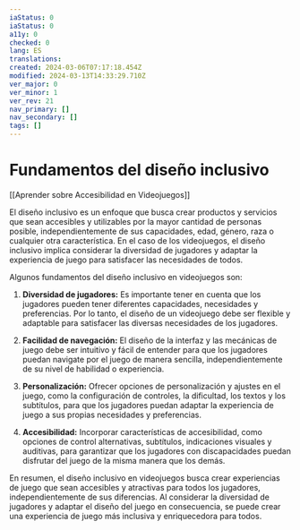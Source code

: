 ```yaml
---
iaStatus: 0
iaStatus: 0
a11y: 0
checked: 0
lang: ES
translations: 
created: 2024-03-06T07:17:18.454Z
modified: 2024-03-13T14:33:29.710Z
ver_major: 0
ver_minor: 1
ver_rev: 21
nav_primary: []
nav_secondary: []
tags: []
---
```

# Fundamentos del diseño inclusivo

[[Aprender sobre Accesibilidad en Videojuegos]]

El diseño inclusivo es un enfoque que busca crear productos y servicios que sean accesibles y utilizables por la mayor cantidad de personas posible, independientemente de sus capacidades, edad, género, raza o cualquier otra característica. En el caso de los videojuegos, el diseño inclusivo implica considerar la diversidad de jugadores y adaptar la experiencia de juego para satisfacer las necesidades de todos.

Algunos fundamentos del diseño inclusivo en videojuegos son:

1. **Diversidad de jugadores:** Es importante tener en cuenta que los jugadores pueden tener diferentes capacidades, necesidades y preferencias. Por lo tanto, el diseño de un videojuego debe ser flexible y adaptable para satisfacer las diversas necesidades de los jugadores.

2. **Facilidad de navegación:** El diseño de la interfaz y las mecánicas de juego debe ser intuitivo y fácil de entender para que los jugadores puedan navigate por el juego de manera sencilla, independientemente de su nivel de habilidad o experiencia.

3. **Personalización:** Ofrecer opciones de personalización y ajustes en el juego, como la configuración de controles, la dificultad, los textos y los subtítulos, para que los jugadores puedan adaptar la experiencia de juego a sus propias necesidades y preferencias.

4. **Accesibilidad:** Incorporar características de accesibilidad, como opciones de control alternativas, subtítulos, indicaciones visuales y auditivas, para garantizar que los jugadores con discapacidades puedan disfrutar del juego de la misma manera que los demás.

En resumen, el diseño inclusivo en videojuegos busca crear experiencias de juego que sean accesibles y atractivas para todos los jugadores, independientemente de sus diferencias. Al considerar la diversidad de jugadores y adaptar el diseño del juego en consecuencia, se puede crear una experiencia de juego más inclusiva y enriquecedora para todos.
